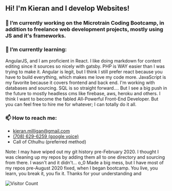 ## Hi! I'm Kieran and I develop Websites!

### 🔭 I’m currently working on the Microtrain Coding Bootcamp, in addition to freelance web development projects, mostly using JS and it's frameworks.
### 🌱 I’m currently learning:
AngularJS, and I am proficient in React. I like doing markdown for content editing since it sources so nicely with gatsby. PHP is WAY easier than I was trying to make it. Angular is legit, but I think I still prefer react because you have to build everything, which makes me love my code more. JavaScript is my favorite because it covers frontend and back end. I'm working with databases and sourcing. SQL is so straight forward.... But I see a big push in the future to mostly headless cms like firebase, aws, heroku and others. I think I want to become the fabled All-Powerful Front-End Developer. But you can feel free to hire me for whatever; I can totally do it all.
### 📫 How to reach me: 
- kieran.milligan@gmail.com
- <a href="tel:708-629-6259">(708) 629-6259 (google voice)</a>
- Call of Cthulhu (preferred method)


Note: I may have wiped out my git history pre-February 2020. I thought I was cleaning up my repos by adding them all to one directory and sourcing from there. I wasn't and it didn't... o_0 Made a big mess, but I have most of my repos pre-August 2020 fixed, when I began bootcamp. You live, you learn, you break it, you fix it. Thanks for your understanding and 

![Visitor Count](https://profile-counter.glitch.me/Kieran815/count.svg)
